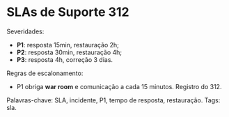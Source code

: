 # SLAs de Suporte 312

Severidades:
- **P1**: resposta 15min, restauração 2h;
- **P2**: resposta 30min, restauração 4h;
- **P3**: resposta 4h, correção 3 dias.

Regras de escalonamento:
- P1 obriga **war room** e comunicação a cada 15 minutos.
Registro do 312.

Palavras-chave: SLA, incidente, P1, tempo de resposta, restauração.
Tags: sla.
